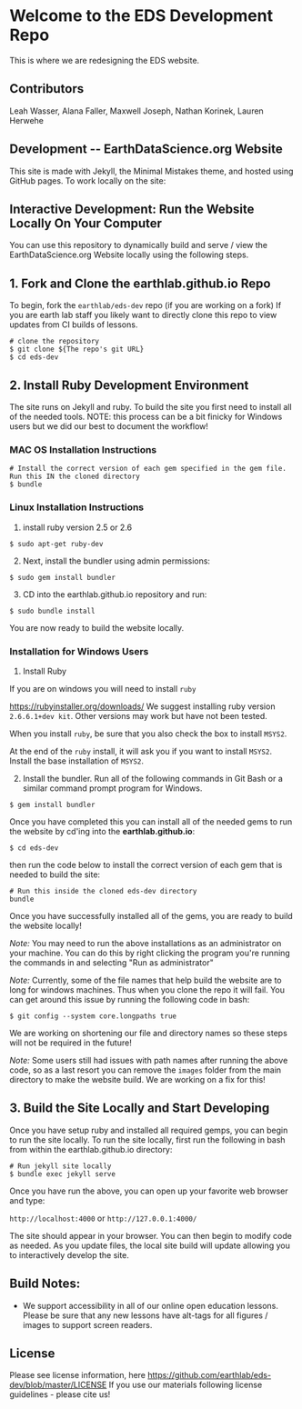 # Welcome to the EDS Development Repo

This is where we are redesigning the EDS website.

## Contributors
Leah Wasser, Alana Faller, Maxwell Joseph, Nathan Korinek, Lauren Herwehe

## Development -- EarthDataScience.org Website

This site is made with Jekyll, the Minimal Mistakes theme, and hosted using
GitHub pages. To work locally on the site:


## Interactive Development: Run the Website Locally On Your Computer

You can use this repository to dynamically build and serve / view the EarthDataScience.org
Website locally using the following steps.

## 1. Fork and Clone the earthlab.github.io Repo

To begin, fork the `earthlab/eds-dev` repo (if you are working on a fork)
If you are earth lab staff you likely want to directly clone this repo to view
updates from CI builds of lessons.

```
# clone the repository
$ git clone ${The repo's git URL}
$ cd eds-dev
```

## 2. Install Ruby Development Environment

The site runs on Jekyll and ruby. To build the site you first need to install
all of the needed tools. NOTE: this process can be a bit finicky for Windows
users but we did our best to document the workflow!

###  MAC OS Installation Instructions

```
# Install the correct version of each gem specified in the gem file. Run this IN the cloned directory
$ bundle
```

### Linux Installation Instructions

1. install ruby version 2.5 or 2.6

`$ sudo apt-get ruby-dev`

2. Next, install the bundler using admin permissions:

`$ sudo gem install bundler`

3. CD into the earthlab.github.io repository and run:

`$ sudo bundle install`

You are now ready to build the website locally.

### Installation for Windows Users

1. Install Ruby

If you are on windows you will need to install `ruby`

https://rubyinstaller.org/downloads/
We suggest installing ruby version `2.6.6.1+dev kit`. Other versions
may work but have not been tested.

When you install `ruby`, be sure that you also check the box to install `MSYS2`.

At the end of the `ruby` install, it will ask you if you want to install `MSYS2`.
Install the base installation of `MSYS2`.

2. Install the bundler. Run all of the following commands in Git Bash or a similar
command prompt program for Windows.

`$ gem install bundler`

Once you have completed this you can install all of the needed gems to run the
website by cd'ing into the **earthlab.github.io**:

`$ cd eds-dev`

then run the code below to install the correct version of each gem that is needed
to build the site:

```
# Run this inside the cloned eds-dev directory
bundle
```

Once you have successfully installed all of the gems, you are ready to
build the website locally!

*Note:* You may need to run the above installations as an administrator on your
machine. You can do this by right clicking the program you're running the commands in
and selecting "Run as administrator"

*Note:* Currently, some of the file names that help build the website are to long
for windows machines. Thus when you clone the repo it will fail. You can get
around this issue by running the following code in bash:

```
$ git config --system core.longpaths true
```

We are working on shortening our file and directory names so these steps will not
be required in the future!

*Note:* Some users still had issues with path names after running the above code,
so as a last resort you can remove the `images` folder from the main directory
to make the website build. We are working on a fix for this!

## 3. Build the Site Locally and Start Developing

Once you have setup ruby and installed all required gemps, you can begin to
run the site locally. To run the site locally, first run the following in bash
from within the earthlab.github.io directory:

```
# Run jekyll site locally
$ bundle exec jekyll serve
```

Once you have run the above, you can open up your favorite web browser and type:

`http://localhost:4000` or `http://127.0.0.1:4000/`

The site should appear in your browser. You can then begin to modify code as
needed. As you update files, the local site build will update allowing you
to interactively develop the site.


## Build Notes:

* We support accessibility in all of our online open education lessons. Please
be sure that any new lessons have alt-tags for all figures / images to support
screen readers.


## License

Please see license information, here https://github.com/earthlab/eds-dev/blob/master/LICENSE
If you use our materials following license guidelines - please cite us!
